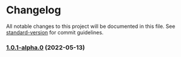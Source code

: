 # Changelog

All notable changes to this project will be documented in this file. See [standard-version](https://github.com/conventional-changelog/standard-version) for commit guidelines.

### [1.0.1-alpha.0](///compare/v1.0.0-alpha.1...v1.0.1-alpha.0) (2022-05-13)
